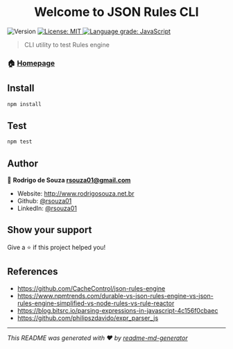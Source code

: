 <h1 align="center">Welcome to JSON Rules CLI</h1>
<p>
  <img alt="Version" src="https://img.shields.io/badge/version-1.0.0-blue.svg?cacheSeconds=2592000" />
  <a href="#" target="_blank">
    <img alt="License: MIT" src="https://img.shields.io/badge/License-MIT-yellow.svg" />
    <a href="https://lgtm.com/projects/g/rsouza01/json-rules-poc-cli/context:javascript"><img alt="Language grade: JavaScript" src="https://img.shields.io/lgtm/grade/javascript/g/rsouza01/json-rules-poc-cli.svg?logo=lgtm&logoWidth=18"/></a>    
  </a>
</p>

> CLI utility to test Rules engine

### 🏠 [Homepage](https://github.com/rsouza01/json-rules-poc-cli)

## Install

```sh
npm install
```

## Test

```sh
npm test
```

## Author

👤 **Rodrigo de Souza <rsouza01@gmail.com>**

* Website: http://www.rodrigosouza.net.br
* Github: [@rsouza01](https://github.com/rsouza01)
* LinkedIn: [@rsouza01](https://linkedin.com/in/rsouza01)

## Show your support

Give a ⭐️ if this project helped you!

## References
* https://github.com/CacheControl/json-rules-engine
* https://www.npmtrends.com/durable-vs-json-rules-engine-vs-json-rules-engine-simplified-vs-node-rules-vs-rule-reactor
* https://blog.bitsrc.io/parsing-expressions-in-javascript-4c156f0cbaec
* https://github.com/philipszdavido/expr_parser_js


***
_This README was generated with ❤️ by [readme-md-generator](https://github.com/kefranabg/readme-md-generator)_
